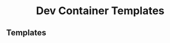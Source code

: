 <h1 align="center">Dev Container Templates</h1>

## Templates

<!-- START_TEMPLATES -->

<!-- END_TEMPLATES -->

